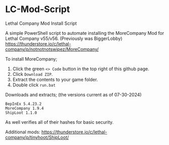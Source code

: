 # LC-Mod-Script
Lethal Company Mod Install Script

A simple PowerShell script to automate installing the MoreCompany Mod for Lethal Company v55/v56.
(Previously was BiggerLobby)
https://thunderstore.io/c/lethal-company/p/notnotnotswipez/MoreCompany/


To install MoreCompany;
1) Click the green `<> Code` button in the top right of this github page.
2) Click `Download ZIP`.
3) Extract the contents to your game folder.
4) Double click `run.bat`

Downloads and extracts; (the versions current as of 07-30-2024)
```
BepInEx 5.4.23.2
MoreCompany 1.9.4
ShipLoot 1.1.0
```

As well verifies all of their hashes for basic security.


Additional mods:
https://thunderstore.io/c/lethal-company/p/tinyhoot/ShipLoot/
